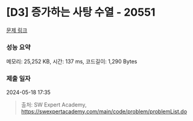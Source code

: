 # [D3] 증가하는 사탕 수열 - 20551 

[문제 링크](https://swexpertacademy.com/main/code/problem/problemDetail.do?contestProbId=AY4XhKTKU0IDFARM) 

### 성능 요약

메모리: 25,252 KB, 시간: 137 ms, 코드길이: 1,290 Bytes

### 제출 일자

2024-05-18 17:35



> 출처: SW Expert Academy, https://swexpertacademy.com/main/code/problem/problemList.do